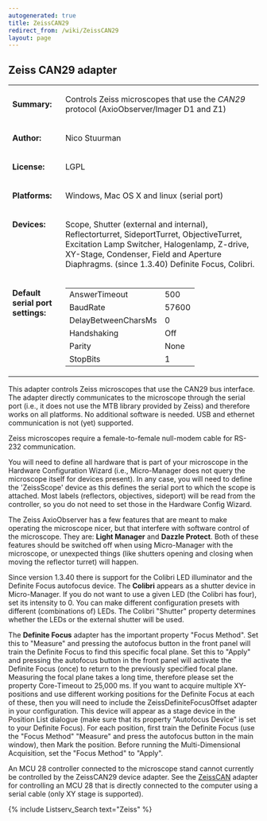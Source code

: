 ```yaml
---
autogenerated: true
title: ZeissCAN29
redirect_from: /wiki/ZeissCAN29
layout: page
---
```


## Zeiss CAN29 adapter

<table>
<tr>
<td markdown="1">

**Summary:**

</td>
<td markdown="1" valign="top">

Controls Zeiss microscopes that use the *CAN29* protocol
(AxioObserver/Imager D1 and Z1)

</td>
</tr>
<tr>
<td markdown="1">

**Author:**

</td>
<td markdown="1">

Nico Stuurman

</td>
</tr>
<tr>
<td markdown="1">

**License:**

</td>
<td markdown="1">

LGPL

</td>
</tr>
<tr>
<td markdown="1">

**Platforms:**

</td>
<td markdown="1">

Windows, Mac OS X and linux (serial port)

</td>
</tr>
<tr>
<td markdown="1" valign="top">

**Devices:**

</td>
<td markdown="1">

Scope, Shutter (external and internal), Reflectorturret, SideportTurret,
ObjectiveTurret, Excitation Lamp Switcher, Halogenlamp, Z-drive,
XY-Stage, Condenser, Field and Aperture Diaphragms. (since 1.3.40)
Definite Focus, Colibri.

</td>
</tr>
<tr>
<td markdown="1" valign=top>

**Default serial port settings:**

</td>
<td markdown="1" valign=top>

|                     |       |
|---------------------|-------|
| AnswerTimeout       | 500   |
| BaudRate            | 57600 |
| DelayBetweenCharsMs | 0     |
| Handshaking         | Off   |
| Parity              | None  |
| StopBits            | 1     |

</table>

This adapter controls Zeiss microscopes that use the CAN29 bus
interface. The adapter directly communicates to the microscope through
the serial port (i.e., it does not use the MTB library provided by
Zeiss) and therefore works on all platforms. No additional software is
needed. USB and ethernet communication is not (yet) supported.

Zeiss microscopes require a female-to-female null-modem cable for RS-232
communication.

You will need to define all hardware that is part of your microscope in
the Hardware Configuration Wizard (i.e., Micro-Manager does not query
the microscope itself for devices present). In any case, you will need
to define the 'ZeissScope' device as this defines the serial port to
which the scope is attached. Most labels (reflectors, objectives,
sideport) will be read from the controller, so you do not need to set
those in the Hardware Config Wizard.

The Zeiss AxioObserver has a few features that are meant to make
operating the microscope nicer, but that interfere with software control
of the microscope. They are: <b>Light Manager</b> and <b>Dazzle
Protect</b>. Both of these features should be switched off when using
Micro-Manager with the microscope, or unexpected things (like shutters
opening and closing when moving the reflector turret) will happen.

Since version 1.3.40 there is support for the Colibri LED illuminator
and the Definite Focus autofocus device. The <b>Colibri</b> appears as a
shutter device in Micro-Manager. If you do not want to use a given LED
(the Colibri has four), set its intensity to 0. You can make different
configuration presets with different (combinations of) LEDs. The Colibri
"Shutter" property determines whether the LEDs or the external shutter
will be used.

The <b>Definite Focus</b> adapter has the important property "Focus
Method". Set this to "Measure" and pressing the autofocus button in the
front panel will train the Definite Focus to find this specific focal
plane. Set this to "Apply" and pressing the autofocus button in the
front panel will activate the Definite Focus (once) to return to the
previously specified focal plane. Measuring the focal plane takes a long
time, therefore please set the property Core-Timeout to 25,000 ms. If
you want to acquire multiple XY-positions and use different working
positions for the Definite Focus at each of these, then you will need to
include the ZeissDefiniteFocusOffset adapter in your configuration. This
device will appear as a stage device in the Position List dialogue (make
sure that its property "Autofocus Device" is set to your Definite
Focus). For each position, first train the Definite Focus (use the
"Focus Method" "Measure" and press the autofocus button in the main
window), then Mark the position. Before running the Multi-Dimensional
Acquisition, set the "Focus Method" to "Apply".

An MCU 28 controller connected to the microscope stand cannot currently
be controlled by the ZeissCAN29 device adapter. See the
[ZeissCAN](ZeissCAN "wikilink") adapter for controlling an MCU 28 that
is directly connected to the computer using a serial cable (only XY
stage is supported).

{% include Listserv_Search text="Zeiss" %}

